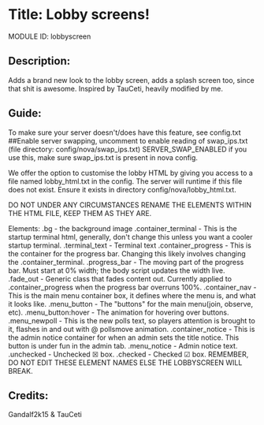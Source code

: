 # Title: Lobby screens!

MODULE ID: lobbyscreen

## Description:

Adds a brand new look to the lobby screen, adds a splash screen too, since that shit is awesome. Inspired by TauCeti, heavily modified by me.

## Guide:

To make sure your server doesn't/does have this feature, see config.txt
##Enable server swapping, uncomment to enable reading of swap_ips.txt (file directory: config/nova/swap_ips.txt)
SERVER_SWAP_ENABLED
if you use this, make sure swap_ips.txt is present in nova config.

We offer the option to customise the lobby HTML by giving you access to a file named lobby_html.txt in the config. The server will runtime if this file does not exist. Ensure it exists in directory config/nova/lobby_html.txt.

DO NOT UNDER ANY CIRCUMSTANCES RENAME THE ELEMENTS WITHIN THE HTML FILE, KEEP THEM AS THEY ARE.

Elements:
.bg - the background image
.container_terminal - This is the startup terminal html, generally, don't change this unless you want a cooler startup terminal.
.terminal_text - Terminal text
.container_progress - This is the container for the progress bar. Changing this likely involves changing the .container_terminal.
.progress_bar - The moving part of the progress bar. Must start at 0% width; the body script updates the width live.
.fade_out - Generic class that fades content out. Currently applied to .container_progress when the progress bar overruns 100%.
.container_nav - This is the main menu container box, it defines where the menu is, and what it looks like.
.menu_button - The "buttons" for the main menu(join, observe, etc).
.menu_button:hover - The animation for hovering over buttons.
.menu_newpoll - This is the new polls text, so players attention is brought to it, flashes in and out with @ pollsmove animation.
.container_notice - This is the admin notice container for when an admin sets the title notice. This button is under fun in the admin tab.
.menu_notice - Admin notice text.
.unchecked - Unchecked ☒ box.
.checked - Checked ☑ box.
REMEMBER, DO NOT EDIT THESE ELEMENT NAMES ELSE THE LOBBYSCREEN WILL BREAK.

## Credits:

Gandalf2k15 & TauCeti
